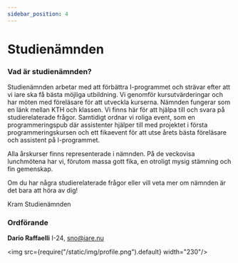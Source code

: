 ```yaml
---
sidebar_position: 4
---
```


# Studienämnden

### Vad är studienämnden?

Studienämnden arbetar med att förbättra I-programmet och strävar efter att vi iare ska få bästa möjliga utbildning. Vi genomför kursutvärderingar och har möten med föreläsare för att utveckla kurserna. Nämnden fungerar som en länk mellan KTH och klassen. Vi finns här för att hjälpa till och svara på studierelaterade frågor. Samtidigt ordnar vi roliga event, som en programmeringspub där assistenter hjälper till med projektet i första programmeringskursen och ett fikaevent för att utse årets bästa föreläsare och assistent på I-programmet.

Alla årskurser finns representerade i nämnden. På de veckovisa lunchmötena har vi, förutom massa gott fika, en otroligt mysig stämning och fin gemenskap.

Om du har några studierelaterade frågor eller vill veta mer om nämnden är det bara att höra av dig!

Kram Studienämnden

### Ordförande

__Dario Raffaelli__ I-24, sno@iare.nu

<img src={require("/static/img/profile.png").default} width="230"/>

